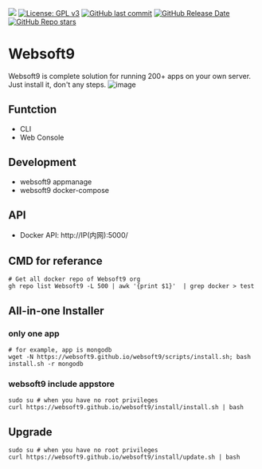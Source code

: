 [![](https://lab.frogg.it/lydra/yunohost/ansible-yunohost/badges/main/pipeline.svg)](https://lab.frogg.it/lydra/yunohost/ansible-yunohost/-/pipelines)
[![License: GPL v3](https://img.shields.io/badge/License-GPL%20v3-blue.svg)](http://www.gnu.org/licenses/gpl-3.0)
[![GitHub last commit](https://img.shields.io/github/last-commit/LydraFr/ansible-yunohost)](https://github.com/LydraFr/ansible-yunohost)
[![GitHub Release Date](https://img.shields.io/github/release-date/LydraFr/ansible-yunohost)](https://github.com/LydraFr/ansible-yunohost)
[![GitHub Repo stars](https://img.shields.io/github/stars/LydraFr/ansible-yunohost?style=social)](https://github.com/LydraFr/ansible-yunohost)

# Websoft9

Websoft9 is complete solution for running 200+ apps on your own server. Just install it, don't any steps.
![image](https://github.com/Websoft9/websoft9/assets/16741975/8321780c-4824-4e40-997d-676a31534063)

## Funtction

- CLI
- Web Console

## Development

- websoft9 appmanage
- websoft9 docker-compose

## API

- Docker API: http://IP(内网):5000/

## CMD for referance

```
# Get all docker repo of Websoft9 org
gh repo list Websoft9 -L 500 | awk '{print $1}'  | grep docker > test
```

## All-in-one Installer

### only one app

```
# for example, app is mongodb
wget -N https://websoft9.github.io/websoft9/scripts/install.sh; bash install.sh -r mongodb
```

### websoft9 include appstore

```
sudo su # when you have no root privileges
curl https://websoft9.github.io/websoft9/install/install.sh | bash
```

## Upgrade

```
sudo su # when you have no root privileges
curl https://websoft9.github.io/websoft9/install/update.sh | bash
```
